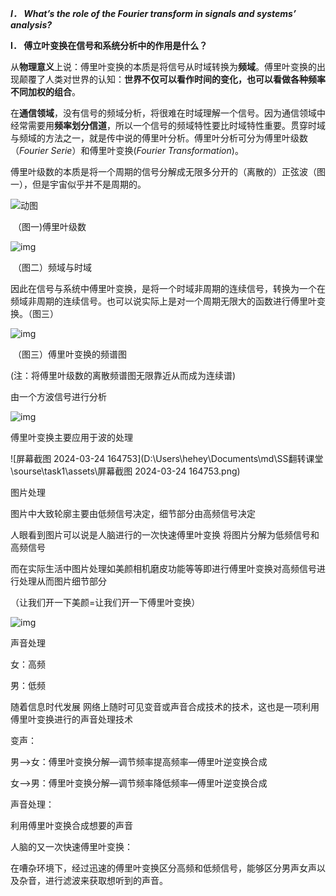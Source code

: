***I． What’s the role of the Fourier transform in signals and systems’ analysis?***

**I． 傅立叶变换在信号和系统分析中的作用是什么？**



从**物理意义**上说：傅里叶变换的本质是将信号从时域转换为**频域**。傅里叶变换的出现颠覆了人类对世界的认知：**世界不仅可以看作时间的变化，也可以看做各种频率不同加权的组合**。

在**通信领域**，没有信号的频域分析，将很难在时域理解一个信号。因为通信领域中经常需要用**频率划分信道**，所以一个信号的频域特性要比时域特性重要。贯穿时域与频域的方法之一，就是传中说的傅里叶分析。傅里叶分析可分为傅里叶级数（*Fourier Serie*）和傅里叶变换(*Fourier Transformation*)。

傅里叶级数的本质是将一个周期的信号分解成无限多分开的（离散的）正弦波（图一），但是宇宙似乎并不是周期的。

![动图](https://pic3.zhimg.com/v2-38d2e076c57f6d3dd28749c77c89ed6e_b.webp)

​                                                               （图一)傅里叶级数 

![img](https://pic2.zhimg.com/80/40cf849e55ed95732a60b52d4019d609_1440w.webp)

​                                                         （图二）频域与时域

因此在信号与系统中傅里叶变换，是将一个时域非周期的连续信号，转换为一个在频域非周期的连续信号。也可以说实际上是对一个周期无限大的函数进行傅里叶变换。（图三）

![img](https://pic4.zhimg.com/80/ece53f825c6de629befba3de12f929a7_1440w.webp)

​                                                           （图三）傅里叶变换的频谱图

(注：将傅里叶级数的离散频谱图无限靠近从而成为连续谱)



由一个方波信号进行分析

![img](https://pic3.zhimg.com/80/097c9051af221c171730d4bc8f436a72_1440w.webp)







傅里叶变换主要应用于波的处理   

![屏幕截图 2024-03-24 164753](D:\Users\hehey\Documents\md\SS翻转课堂\sourse\task1\assets\屏幕截图 2024-03-24 164753.png)

图片处理

图片中大致轮廓主要由低频信号决定，细节部分由高频信号决定

人眼看到图片可以说是人脑进行的一次快速傅里叶变换 将图片分解为低频信号和高频信号 

而在实际生活中图片处理如美颜相机磨皮功能等等即进行傅里叶变换对高频信号进行处理从而图片细节部分

（让我们开一下美颜=让我们开一下傅里叶变换）

![img](https://pic1.zhimg.com/80/10050b2f27e080f59b730655923500d0_1440w.webp?source=1def8aca)



声音处理

女：高频

男：低频



随着信息时代发展 网络上随时可见变音或声音合成技术的技术，这也是一项利用傅里叶变换进行的声音处理技术

变声：

男——>女：傅里叶变换分解—调节频率提高频率—傅里叶逆变换合成

女——>男：傅里叶变换分解—调节频率降低频率—傅里叶逆变换合成

声音处理：

利用傅里叶变换合成想要的声音





人脑的又一次快速傅里叶变换：

在嘈杂环境下，经过迅速的傅里叶变换区分高频和低频信号，能够区分男声女声以及杂音，进行滤波来获取想听到的声音。